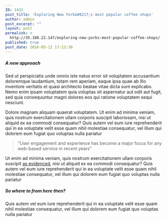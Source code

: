 ```yaml
---
ID: 1432
post_title: 'Exploring New York&#8217;s most popular coffee shops'
author: admin
post_excerpt: ""
layout: post
permalink: >
  http://35.188.22.147/exploring-new-yorks-most-popular-coffee-shops/
published: true
post_date: 2016-05-12 17:13:30
---
```

<h5>A new approach</h5>
Sed ut perspiciatis unde omnis iste natus error sit voluptatem accusantium doloremque laudantium, totam rem aperiam, eaque ipsa quae ab illo inventore veritatis et quasi architecto beatae vitae dicta sunt explicabo. Nemo enim ipsam voluptatem quia voluptas sit aspernatur aut odit aut fugit, sed quia consequuntur magni dolores eos qui ratione voluptatem sequi nesciunt.

Dolore magnam aliquam quaerat voluptatem. Ut enim ad minima veniam, quis nostrum exercitationem ullam corporis suscipit laboriosam, nisi ut aliquid ex ea commodi consequatur? Quis autem vel eum iure reprehenderit qui in ea voluptate velit esse quam nihil molestiae consequatur, vel illum qui dolorem eum fugiat quo voluptas nulla pariatur
<blockquote>“User engagement and experience has become a major focus for any web-based service in recent years”</blockquote>
Ut enim ad minima veniam, quis nostrum exercitationem ullam corporis suscipit <a href="#">as evidenced</a>, nisi ut aliquid ex ea commodi consequatur? Quis autem vel eum iure reprehenderit qui in ea voluptate velit esse quam nihil molestiae consequatur, vel illum qui dolorem eum fugiat quo voluptas nulla pariatur
<h5>So where to from here then?</h5>
Quis autem vel eum iure reprehenderit qui in ea voluptate velit esse quam nihil molestiae consequatur, vel illum qui dolorem eum fugiat quo voluptas nulla pariatur